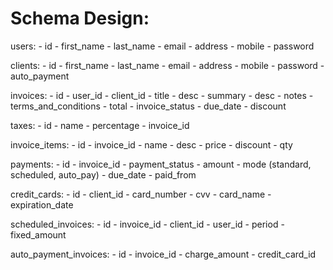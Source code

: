 Schema Design:
==============
users:
    - id
    - first_name
    - last_name
    - email
    - address
    - mobile
    - password

clients:
    - id
    - first_name
    - last_name
    - email
    - address
    - mobile
    - password
    - auto_payment

invoices:
    - id
    - user_id
    - client_id
    - title
    - desc
    - summary
    - desc
    - notes
    - terms_and_conditions
    - total
    - invoice_status
    - due_date
    - discount

taxes:
    - id
    - name
    - percentage
    - invoice_id

invoice_items:
    - id
    - invoice_id
    - name
    - desc
    - price
    - discount
    - qty

payments:
    - id
    - invoice_id
    - payment_status
    - amount
    - mode (standard, scheduled, auto_pay)
    - due_date
    - paid_from

credit_cards:
    - id
    - client_id
    - card_number
    - cvv
    - card_name
    - expiration_date

scheduled_invoices:
    - id
    - invoice_id
    - client_id
    - user_id
    - period
    - fixed_amount

auto_payment_invoices:
    - id
    - invoice_id
    - charge_amount
    - credit_card_id
    
